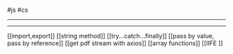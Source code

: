 #js  #cs

---



---

[[import,export]]
[[string method]]
[[try...catch...finally]]
[[pass by value, pass by reference]]
[[get pdf stream with axios]]
[[array functions]]
[[IIFE ]]

